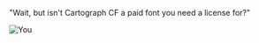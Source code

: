 "Wait, but isn't Cartograph CF a paid font you need a license for?"

![You](https://tenor.com/view/lithiumare-kiracord-nerd-marbellu-gif-22666819)